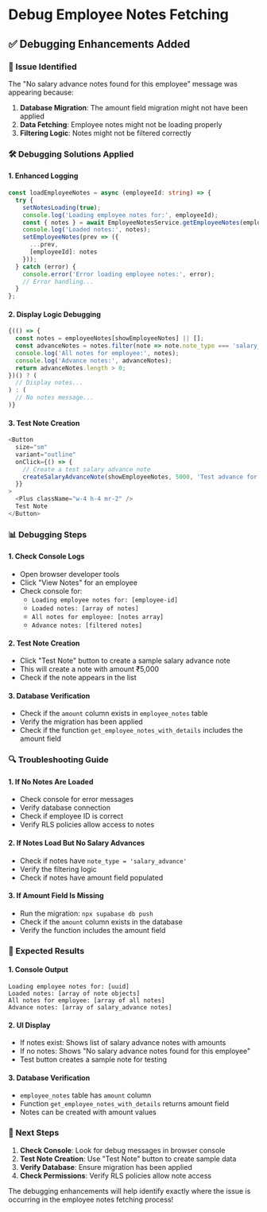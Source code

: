 # Debug Employee Notes Fetching

## ✅ **Debugging Enhancements Added**

### **🔧 Issue Identified**
The "No salary advance notes found for this employee" message was appearing because:
1. **Database Migration**: The amount field migration might not have been applied
2. **Data Fetching**: Employee notes might not be loading properly
3. **Filtering Logic**: Notes might not be filtered correctly

### **🛠️ Debugging Solutions Applied**

#### **1. Enhanced Logging**
```typescript
const loadEmployeeNotes = async (employeeId: string) => {
  try {
    setNotesLoading(true);
    console.log('Loading employee notes for:', employeeId);
    const { notes } = await EmployeeNotesService.getEmployeeNotes(employeeId);
    console.log('Loaded notes:', notes);
    setEmployeeNotes(prev => ({
      ...prev,
      [employeeId]: notes
    }));
  } catch (error) {
    console.error('Error loading employee notes:', error);
    // Error handling...
  }
};
```

#### **2. Display Logic Debugging**
```typescript
{(() => {
  const notes = employeeNotes[showEmployeeNotes] || [];
  const advanceNotes = notes.filter(note => note.note_type === 'salary_advance');
  console.log('All notes for employee:', notes);
  console.log('Advance notes:', advanceNotes);
  return advanceNotes.length > 0;
})() ? (
  // Display notes...
) : (
  // No notes message...
)}
```

#### **3. Test Note Creation**
```typescript
<Button
  size="sm"
  variant="outline"
  onClick={() => {
    // Create a test salary advance note
    createSalaryAdvanceNote(showEmployeeNotes, 5000, 'Test advance for debugging');
  }}
>
  <Plus className="w-4 h-4 mr-2" />
  Test Note
</Button>
```

### **📊 Debugging Steps**

#### **1. Check Console Logs**
- Open browser developer tools
- Click "View Notes" for an employee
- Check console for:
  - `Loading employee notes for: [employee-id]`
  - `Loaded notes: [array of notes]`
  - `All notes for employee: [notes array]`
  - `Advance notes: [filtered notes]`

#### **2. Test Note Creation**
- Click "Test Note" button to create a sample salary advance note
- This will create a note with amount ₹5,000
- Check if the note appears in the list

#### **3. Database Verification**
- Check if the `amount` column exists in `employee_notes` table
- Verify the migration has been applied
- Check if the function `get_employee_notes_with_details` includes the amount field

### **🔍 Troubleshooting Guide**

#### **1. If No Notes Are Loaded**
- Check console for error messages
- Verify database connection
- Check if employee ID is correct
- Verify RLS policies allow access to notes

#### **2. If Notes Load But No Salary Advances**
- Check if notes have `note_type = 'salary_advance'`
- Verify the filtering logic
- Check if notes have amount field populated

#### **3. If Amount Field Is Missing**
- Run the migration: `npx supabase db push`
- Check if the `amount` column exists in the database
- Verify the function includes the amount field

### **🎯 Expected Results**

#### **1. Console Output**
```
Loading employee notes for: [uuid]
Loaded notes: [array of note objects]
All notes for employee: [array of all notes]
Advance notes: [array of salary_advance notes]
```

#### **2. UI Display**
- If notes exist: Shows list of salary advance notes with amounts
- If no notes: Shows "No salary advance notes found for this employee"
- Test button creates a sample note for testing

#### **3. Database Verification**
- `employee_notes` table has `amount` column
- Function `get_employee_notes_with_details` returns amount field
- Notes can be created with amount values

### **🚀 Next Steps**

1. **Check Console**: Look for debug messages in browser console
2. **Test Note Creation**: Use "Test Note" button to create sample data
3. **Verify Database**: Ensure migration has been applied
4. **Check Permissions**: Verify RLS policies allow note access

The debugging enhancements will help identify exactly where the issue is occurring in the employee notes fetching process!
